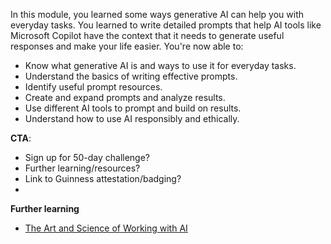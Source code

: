 In this module, you learned some ways generative AI can help you with everyday tasks. You learned to write detailed prompts that help AI tools like Microsoft Copilot have the context that it needs to generate useful responses and make your life easier. You're now able to:

- Know what generative AI is and ways to use it for everyday tasks.
- Understand the basics of writing effective prompts.
- Identify useful prompt resources.
- Create and expand prompts and analyze results.
- Use different AI tools to prompt and build on results.
- Understand how to use AI responsibly and ethically.

**CTA**:
- Sign up for 50-day challenge?
- Further learning/resources?
- Link to Guinness attestation/badging?
- 
**Further learning**
- [The Art and Science of Working with AI](https://www.microsoft.com/worklab/the-art-and-science-of-working-with-ai?azure-portal=true)
